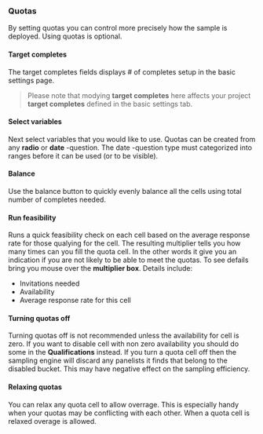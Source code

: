### Quotas

By setting quotas you can control more precisely how the sample is deployed. Using quotas is optional.

#### Target completes

The target completes fields displays # of completes setup in the basic settings page. 

> Please note that modying **target completes** here affects your project **target completes** defined in the basic settings tab.

#### Select variables

Next select variables that you would like to use. Quotas can be created from any **radio** or **date** -question. The date -question type must categorized into ranges before it can be used (or to be visible).

#### Balance

Use the balance button to quickly evenly balance all the cells using total number of completes needed.

#### Run feasibility

Runs a quick feasibility check on each cell based on the average response rate for those qualying for the cell. The resulting multiplier tells you how many times can you fill the quota cell. In the other words it give you an indication if you are not likely to be able to meet the quotas. To see defails bring you mouse over the **multiplier box**. Details include:

- Invitations needed
- Availability
- Average response rate for this cell

#### Turning quotas off

Turning quotas off is not recommended unless the availability for cell is zero. If you want to disable cell with non zero availability you should do some in the  **Qualifications** instead. If you turn a quota cell off then the sampling engine will discard any panelists it finds that belong to the disabled bucket. This may have negative effect on the sampling efficiency.

#### Relaxing quotas

You can relax any quota cell to allow overrage. This is especially handy when your quotas may be conflicting with each other. When a quota cell is relaxed overage is allowed.
